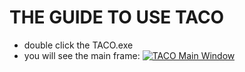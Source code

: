 # THE GUIDE TO USE TACO #

* double click the TACO.exe
* you will see the main frame:
[![TACO Main Window](http://i.imgur.com/ykbKBWY.png)](http://i.imgur.com/wQV5nOI.png "TACO Main Window - Click to Enlarge")
